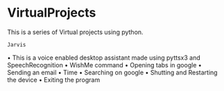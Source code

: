 # VirtualProjects

This is a series of Virtual projects using python.

    Jarvis
• This is a voice enabled desktop assistant made using pyttsx3 and SpeechRecognition
      • WishMe command
      • Opening tabs in google
      • Sending an email
      • Time
      • Searching on google
      • Shutting and Restarting the device
      • Exiting the program
      

